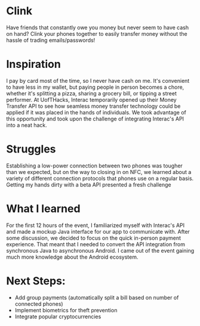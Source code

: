 # Clink
Have friends that constantly owe you money but never seem to have cash on hand? Clink your phones together to easily transfer money without the hassle of trading emails/passwords!

# Inspiration
I pay by card most of the time, so I never have cash on me. It's convenient to have less in my wallet, but paying people in person becomes a chore, whether it's splitting a pizza, sharing a grocery bill, or tipping a street performer. At UofTHacks, Interac temporarily opened up their Money Transfer API to see how seamless money transfer technology could be applied if it was placed in the hands of individuals. We took advantage of this opportunity and took upon the challenge of integrating Interac's API into a neat hack.

# Struggles
Establishing a low-power connection between two phones was tougher than we expected, but on the way to closing in on NFC, we learned about a variety of different connection protocols that phones use on a regular basis. Getting my hands dirty with a beta API presented a fresh challenge

# What I learned
For the first 12 hours of the event, I familiarized myself with Interac's API and made a mockup Java interface for our app to communicate with. After some discussion, we decided to focus on the quick in-person payment experience. That meant that I needed to convert the API integration from synchronous Java to asynchronous Android. I came out of the event gaining much more knowledge about the Android ecosystem.

# Next Steps:
- Add group payments (automatically split a bill based on number of connected phones)
- Implement biometrics for theft prevention
- Integrate popular cryptocurrencies
